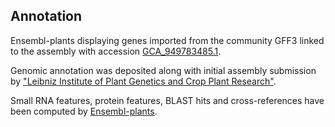 **Annotation**
----------

Ensembl-plants displaying genes imported from the community GFF3 linked to the assembly with accession [GCA\_949783485.1](http://www.ebi.ac.uk/ena/data/view/GCA_949783485.1).

Genomic annotation was deposited along with initial assembly submission by ["Leibniz Institute of Plant Genetics and Crop Plant Research"](https://www.ipk-gatersleben.de/en/).

Small RNA features, protein features, BLAST hits and cross-references have been
computed by [Ensembl-plants](https://plants.ensembl.org/info/genome/annotation/index.html).
